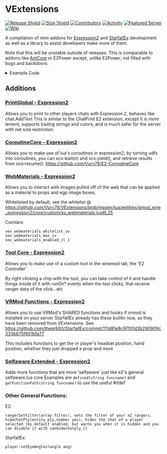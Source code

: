 # VExtensions
[![Release Shield](https://img.shields.io/github/v/release/Vurv78/VExtensions?style=flat-square)](https://github.com/Vurv78/VExtensions/releases/latest)
[![Size Shield](https://img.shields.io/github/repo-size/Vurv78/VExtensions?color=red&style=flat-square)](https://github.com/Vurv78/VExtensions/tree/master/lua)
[![Contributors](https://img.shields.io/github/contributors/Vurv78/VExtensions?style=flat-square)](https://github.com/Vurv78/VExtensions/contributors)
[![Activity](https://img.shields.io/github/commit-activity/m/Vurv78/VExtensions?color=yellow&style=flat-square)](https://github.com/Vurv78/VExtensions/pulse)
[![Featured Server](https://img.shields.io/badge/Featured%20Server-E2%20Beyond%20Infinity-lightgrey?style=flat-square)](steam://connect/69.140.244.127:27015)
[![Wiki](https://img.shields.io/badge/Wiki-here-purple.svg?style=flat-square)](https://github.com/Vurv78/VExtensions/wiki)

A compilation of mini-addons for [Expression2](https://github.com/wiremod/wire) and [StarfallEx](https://github.com/thegrb93/StarfallEx) development as well as a library to assist developers make more of them.

Note that this will be unstable outside of releases.
This is comparable to addons like [AntCore](https://github.com/tockno/E2-AntCore) or E2Power except, unlike E2Power, not filled with bugs and backdoors.

<details><summary>Example Code</summary><p>

```python
print( runString( " error(\"test\") " ) ) #--> "test"
```
More: https://github.com/Vurv78/VExtensions/discussions/categories/show-and-tell
</p></details>

## Additions

### [PrintGlobal - Expression2](https://github.com/Vurv78/VExtensions/blob/master/lua/entities/gmod_wire_expression2/core/custom/sv_printglobal.lua)
Allows you to print to other players chats with Expression 2, behaves like chat.AddText
This is similar to the ChatPrint E2 extension, except it is more lenient, supports trailing strings and colors, and is much safer for the server with net size restriction.

### [CoroutineCore - Expression2](https://github.com/Vurv78/VExtensions/blob/master/lua/entities/gmod_wire_expression2/core/custom/sv_coroutines.lua)
Allows you to make use of lua's coroutines in expression2, by turning udfs into coroutines, you can xco:wait(n) and xco:yield(), and retrieve results from xco:resume().
https://github.com/Vurv78/E2-CoroutineCore

### [WebMaterials - Expression2](https://github.com/Vurv78/VExtensions/blob/master/lua/entities/gmod_wire_expression2/core/custom/sv_webmaterials.lua)
Allows you to interact with images pulled off of the web that can be applied as a material to props and egp image boxes.

Whitelisted by default, see the whitelist @ https://github.com/Vurv78/VExtensions/blob/master/lua/entities/gmod_wire_expression2/core/custom/sv_webmaterials.lua#L25

ConVars:
```
vex_webmaterials_whitelist_sv
vex_webmaterials_max_sv
vex_webmaterials_enabled_cl 1
```

### [Tool Core - Expression2](https://github.com/Vurv78/VExtensions/blob/master/lua/entities/gmod_wire_expression2/core/custom/sv_e2controller.lua)

Allows you to make use of a custom tool in the wiremod tab, the 'E2 Controller'

By right clicking a chip with the tool, you can take control of it and handle things inside of it with runOn* events when the tool clicks, that receive ranger data of the click.. etc

### [VRMod Functions - Expression2](https://github.com/Vurv78/VExtensions/blob/master/lua/entities/gmod_wire_expression2/core/custom/sv_vrmod.lua)

Allows you to use VRMod's SHARED functions and hooks if vrmod is installed on your server
StarfallEx already has these builtin now, so they have been removed from VExtensions. See https://github.com/thegrb93/StarfallEx/commit/111d81e8c97f01d3b290909c333b675f901bfa77

This includes functions to get the vr player's headset position, hand position, whether they just dropped a prop and more


### [Selfaware Extended - Expression2](https://github.com/Vurv78/VExtensions/blob/master/lua/entities/gmod_wire_expression2/core/custom/sv_selfaware2.lua)

Adds more functions that are more 'selfaware' just like e2's general selfaware.lua core
Examples are ``defined(string funcname)`` and ``getFunctionPath(string funcname)`` to use the useful #ifdef


### Other General Functions:

E2:
```
rangerSetFilter(array filter), sets the filter of your e2 rangers.
hideChatPly(entity ply,number yes), hides the chat of a player selected (by default enabled, but warns you when it is hidden and you can disable it with canhidechatply_cl
```

StarfallEx:
```
player:setEyeAngles(angle ang)
```

